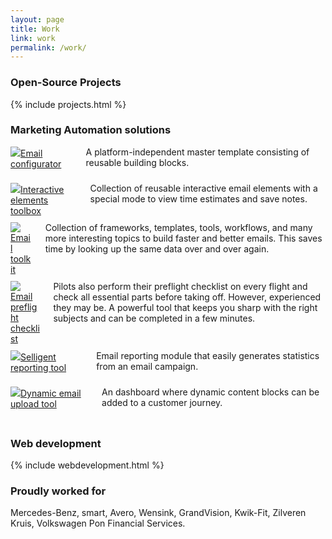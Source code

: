 ```yaml
---
layout: page
title: Work
link: work
permalink: /work/
---
```




<h3>Open-Source Projects</h3>
{% include projects.html %}

<h3>Marketing Automation solutions</h3>
<div class="columns os-projects" style="padding-bottom:10px;border-bottom: 0px solid #efefef;margin-bottom: 0px;">
  <div class="full column" style="padding:0;">
      <img class="hide-mobile" src="https://img.icons8.com/carbon-copy/100/000000/sorting-options.png"><a href="#" target="">Email configurator</a><br />  
    </div> 
    <div class="full column wrapper" style="padding-left:0;">
      <p style="margin-top:0;">A platform-independent master template consisting of reusable building blocks.</p>
    </div> 
</div>


<div class="columns os-projects" style="padding-bottom:10px;border-bottom: 0px solid #efefef;margin-bottom: 0px;">
  <div class="full column" style="padding:0;">
      <img class="hide-mobile" src="https://img.icons8.com/emoji/48/000000/toolbox-emoji.png"><a href="#" target="">Interactive elements toolbox</a><br />  
    </div> 
    <div class="full column wrapper" style="padding-left:0;">
      <p style="margin-top:0;">Collection of reusable interactive email elements with a special mode to view time estimates and save notes.</p>
    </div> 
</div>


<div class="columns os-projects" style="padding-bottom:10px;border-bottom: 0px solid #efefef;margin-bottom: 0px;">
  <div class="full column" style="padding:0;">
      <img class="hide-mobile" src="https://img.icons8.com/bubbles/50/000000/list.png"><a href="#" target="">Email toolkit</a><br />  
    </div> 
    <div class="full column wrapper" style="padding-left:0;">
      <p style="margin-top:0;">Collection of frameworks, templates, tools, workflows, and many more interesting topics to build faster and better emails. This saves time by looking up the same data over and over again.</p>
    </div> 
</div>



<div class="columns os-projects" style="padding-bottom:10px;border-bottom: 0px solid #efefef;margin-bottom: 0px;">
  <div class="full column" style="padding:0;">
      <img class="hide-mobile" src="https://img.icons8.com/cotton/64/000000/checklist--v1.png"><a href="#" target="">Email preflight checklist</a><br />  
    </div> 
    <div class="full column wrapper" style="padding-left:0;">
      <p style="margin-top:0;">Pilots also perform their preflight checklist on every flight and check all essential parts before taking off. However, experienced they may be. A powerful tool that keeps you sharp with the right subjects and can be completed in a few minutes.</p>
    </div> 
</div>



<div class="columns os-projects" style="padding-bottom:10px;border-bottom: 0px solid #efefef;margin-bottom: 0px;">
  <div class="full column" style="padding:0;">
      <img class="hide-mobile" src="https://img.icons8.com/dotty/80/000000/report-file.png"><a href="#" target="">Selligent reporting tool</a><br />  
    </div> 
    <div class="full column wrapper" style="padding-left:0;">
      <p style="margin-top:0;">Email reporting module that easily generates statistics from an email campaign.</p>
    </div> 
</div>



<div class="columns os-projects" style="padding-bottom:10px;border-bottom: 0px solid #efefef;margin-bottom: 0px;">
  <div class="full column" style="padding:0;">
      <img class="hide-mobile" src="https://img.icons8.com/bubbles/50/000000/upload.png"><a href="#" target="">Dynamic email upload tool</a><br />  
    </div> 
    <div class="full column wrapper" style="padding-left:0;">
      <p style="margin-top:0;">An dashboard where dynamic content blocks can be added to a customer journey.</p>
    </div> 
</div>



<h3>Web development</h3>
{% include webdevelopment.html %}

<h3> Proudly worked for </h3>
<p> Mercedes-Benz, smart, Avero, Wensink, GrandVision, Kwik-Fit, Zilveren Kruis, Volkswagen Pon Financial Services. </p>
    